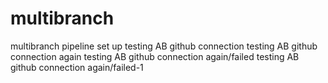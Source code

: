 # multibranch
multibranch pipeline set up
testing AB github connection
testing AB github connection again
testing AB github connection again/failed
testing AB github connection again/failed-1
